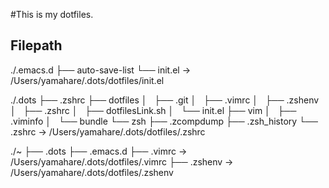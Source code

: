 #This is my dotfiles.


## Filepath

./.emacs.d
├── auto-save-list
└── init.el -> /Users/yamahare/.dots/dotfiles/init.el

./.dots
├── .zshrc
├── dotfiles
│   ├── .git
│   ├── .vimrc
│   ├── .zshenv
│   ├── .zshrc
│   ├── dotfilesLink.sh
│   └── init.el
├── vim
│   ├── .viminfo
│   └── bundle
└── zsh
    ├── .zcompdump
    ├── .zsh_history
    └── .zshrc -> /Users/yamahare/.dots/dotfiles/.zshrc

./~
├── .dots
├── .emacs.d
├── .vimrc -> /Users/yamahare/.dots/dotfiles/.vimrc
├── .zshenv -> /Users/yamahare/.dots/dotfiles/.zshenv
